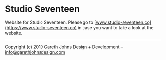 # Studio Seventeen

Website for Studio Seventeen. Please go to [www.studio-seventeen.co](https://www.studio-seventeen.co) in case you want to take a look at the website.

* * *

Copyright (c) 2019 Gareth Johns Design + Development – info@garethjohnsdesign.com